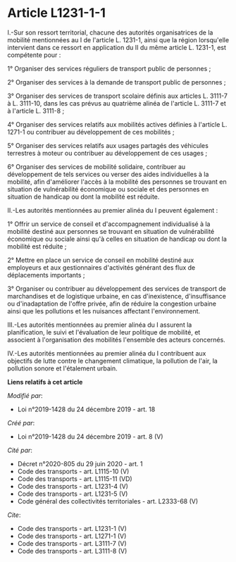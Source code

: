 # Article L1231-1-1

I.-Sur son ressort territorial, chacune des autorités organisatrices de la mobilité mentionnées au I de l'article L. 1231-1,
ainsi que la région lorsqu'elle intervient dans ce ressort en application du II du même article L. 1231-1, est compétente
pour : 

1° Organiser des services réguliers de transport public de personnes ; 

2° Organiser des services à la demande de transport public de personnes ; 

3° Organiser des services de transport scolaire définis aux articles L. 3111-7 à L. 3111-10, dans les cas prévus au quatrième
alinéa de l'article L. 3111-7 et à l'article L. 3111-8 ; 

4° Organiser des services relatifs aux mobilités actives définies à l'article L. 1271-1 ou contribuer au développement de ces
mobilités ; 

5° Organiser des services relatifs aux usages partagés des véhicules terrestres à moteur ou contribuer au développement de
ces usages ; 

6° Organiser des services de mobilité solidaire, contribuer au développement de tels services ou verser des aides
individuelles à la mobilité, afin d'améliorer l'accès à la mobilité des personnes se trouvant en situation de vulnérabilité
économique ou sociale et des personnes en situation de handicap ou dont la mobilité est réduite. 

II.-Les autorités mentionnées au premier alinéa du I peuvent également : 

1° Offrir un service de conseil et d'accompagnement individualisé à la mobilité destiné aux personnes se trouvant en
situation de vulnérabilité économique ou sociale ainsi qu'à celles en situation de handicap ou dont la mobilité est
réduite ; 

2° Mettre en place un service de conseil en mobilité destiné aux employeurs et aux gestionnaires d'activités générant des
flux de déplacements importants ; 

3° Organiser ou contribuer au développement des services de transport de marchandises et de logistique urbaine, en cas
d'inexistence, d'insuffisance ou d'inadaptation de l'offre privée, afin de réduire la congestion urbaine ainsi que les
pollutions et les nuisances affectant l'environnement. 

III.-Les autorités mentionnées au premier alinéa du I assurent la planification, le suivi et l'évaluation de leur politique
de mobilité, et associent à l'organisation des mobilités l'ensemble des acteurs concernés. 

IV.-Les autorités mentionnées au premier alinéa du I contribuent aux objectifs de lutte contre le changement climatique, la
pollution de l'air, la pollution sonore et l'étalement urbain.

**Liens relatifs à cet article**

_Modifié par_:

  - Loi n°2019-1428 du 24 décembre 2019 - art. 18

_Créé par_:

  - Loi n°2019-1428 du 24 décembre 2019 - art. 8 (V)

_Cité par_:

  - Décret n°2020-805 du 29 juin 2020 - art. 1
  - Code des transports - art. L1115-10 (V)
  - Code des transports - art. L1115-11 (VD)
  - Code des transports - art. L1231-4 (V)
  - Code des transports - art. L1231-5 (V)
  - Code général des collectivités territoriales - art. L2333-68 (V)

_Cite_:

  - Code des transports - art. L1231-1 (V)
  - Code des transports - art. L1271-1 (V)
  - Code des transports - art. L3111-7 (V)
  - Code des transports - art. L3111-8 (V)
